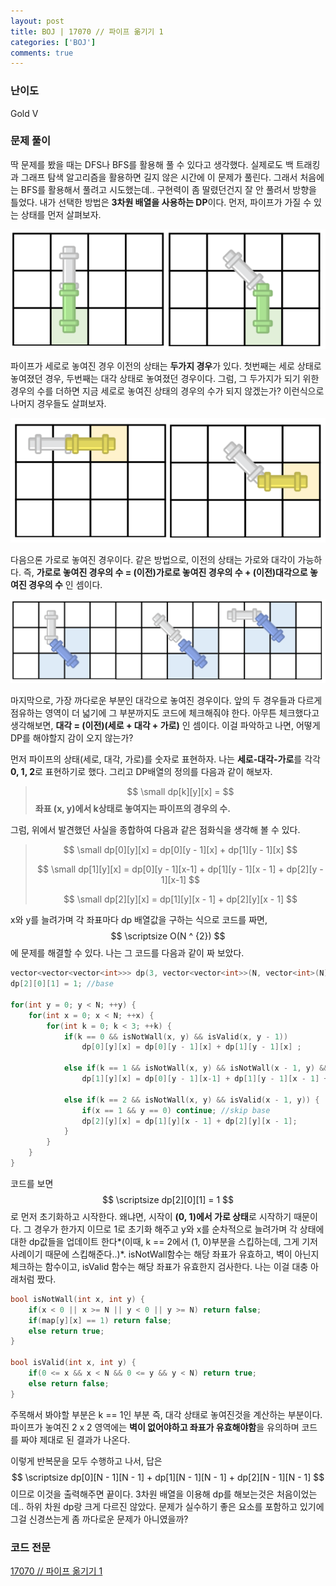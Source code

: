 ```yaml
---
layout: post
title: BOJ | 17070 // 파이프 옮기기 1
categories: ['BOJ']
comments: true
---
```

<script type="text/javascript" 
src="https://cdn.mathjax.org/mathjax/latest/MathJax.js?config=TeX-AMS_HTML">
</script>
### **난이도**

Gold V

### **문제 풀이**

딱 문제를 봤을 때는 DFS나 BFS를 활용해 풀 수 있다고 생각했다. 실제로도 백 트래킹과 그래프 탐색 알고리즘을 활용하면 길지 않은 시간에 이 문제가 풀린다. 그래서 처음에는 BFS를 활용해서 풀려고 시도했는데.. 구현력이 좀 딸렸던건지 잘 안 풀려서 방향을 틀었다. 내가 선택한 방법은 **3차원 배열을 사용하는 DP**이다. 먼저, 파이프가 가질 수 있는 상태를 먼저 살펴보자.

<p align = "center"> <img src="\assets\img\17070\vertical.png" alt="vertical"/> </p>

파이프가 세로로 놓여진 경우 이전의 상태는 **두가지 경우**가 있다. 첫번째는 세로 상태로 놓여졌던 경우, 두번째는 대각 상태로 놓여졌던 경우이다. 그럼, 그 두가지가 되기 위한 경우의 수를 더하면 지금 세로로 놓여진 상태의 경우의 수가 되지 않겠는가? 이런식으로 나머지 경우들도 살펴보자.

<p align = "center"> <img src="\assets\img\17070\horizontal.png" alt="horizontal"/> </p>

다음으론 가로로 놓여진 경우이다. 같은 방법으로, 이전의 상태는 가로와 대각이 가능하다. 즉, **가로로 놓여진 경우의 수 = (이전)가로로 놓여진 경우의 수 + (이전)대각으로 놓여진 경우의 수** 인 셈이다.

<p align = "center"> <img src="\assets\img\17070\diagonal.png" alt="diagonal"/> </p>

마지막으로, 가장 까다로운 부분인 대각으로 놓여진 경우이다. 앞의 두 경우들과 다르게 점유하는 영역이 더 넓기에 그 부분까지도 코드에 체크해줘야 한다. 아무튼 체크했다고 생각해보면, **대각 = (이전)(세로 + 대각 + 가로)** 인 셈이다. 이걸 파악하고 나면, 어떻게 DP를 해야할지 감이 오지 않는가? 

먼저 파이프의 상태(세로, 대각, 가로)를 숫자로 표현하자. 나는 **세로-대각-가로**를 각각 **0, 1, 2**로 표현하기로 했다. 그리고 DP배열의 정의를 다음과 같이 해보자.

> $$ \small dp[k][y][x] = $$ **좌표 (x, y)에서 k상태로 놓여지는 파이프의 경우의 수.**

그럼, 위에서 발견했던 사실을 종합하여 다음과 같은 점화식을 생각해 볼 수 있다.

>$$ \small dp[0][y][x] = dp[0][y - 1][x] + dp[1][y - 1][x] $$
>
>$$ \small dp[1][y][x] = dp[0][y - 1][x-1] + dp[1][y - 1][x - 1] + dp[2][y - 1][x-1] $$
>
>$$ \small dp[2][y][x] = dp[1][y][x - 1] + dp[2][y][x - 1] $$

x와 y를 늘려가며 각 좌표마다 dp 배열값을 구하는 식으로 코드를 짜면, $$ \scriptsize O(N ^ {2}) $$에 문제를 해결할 수 있다. 나는 그 코드를 다음과 같이 짜 보았다.

```c++
vector<vector<vector<int>>> dp(3, vector<vector<int>>(N, vector<int>(N))); //dp[status][y][x]
dp[2][0][1] = 1; //base

for(int y = 0; y < N; ++y) {
    for(int x = 0; x < N; ++x) {
        for(int k = 0; k < 3; ++k) {
            if(k == 0 && isNotWall(x, y) && isValid(x, y - 1)) 
                dp[0][y][x] = dp[0][y - 1][x] + dp[1][y - 1][x] ;

            else if(k == 1 && isNotWall(x, y) && isNotWall(x - 1, y) && isNotWall(x, y - 1) && isValid(x - 1, y - 1))
                dp[1][y][x] = dp[0][y - 1][x-1] + dp[1][y - 1][x - 1] + dp[2][y - 1][x-1];

            else if(k == 2 && isNotWall(x, y) && isValid(x - 1, y)) {
                if(x == 1 && y == 0) continue; //skip base
                dp[2][y][x] = dp[1][y][x - 1] + dp[2][y][x - 1];
            }
        }
    }
}
```

코드를 보면 $$ \scriptsize dp[2][0][1] = 1 $$로 먼저 초기화하고 시작한다. 왜냐면, 시작이 **(0, 1)에서 가로 상태**로 시작하기 때문이다. 그 경우가 한가지 이므로 1로 초기화 해주고 y와 x를 순차적으로 늘려가며 각 상태에 대한 dp값들을 업데이트 한다*(이때, k == 2에서 (1, 0)부분을 스킵하는데, 그게 기저 사례이기 때문에 스킵해준다..)*. isNotWall함수는 해당 좌표가 유효하고, 벽이 아닌지 체크하는 함수이고, isValid 함수는 해당 좌표가 유효한지 검사한다. 나는 이걸 대충 아래처럼 짰다. 

```c++
bool isNotWall(int x, int y) {
    if(x < 0 || x >= N || y < 0 || y >= N) return false;
    if(map[y][x] == 1) return false;
    else return true;
}

bool isValid(int x, int y) {
    if(0 <= x && x < N && 0 <= y && y < N) return true;
    else return false;
}
```

주목해서 봐야할 부분은 k == 1인 부분 즉, 대각 상태로 놓여진것을 계산하는 부분이다. 파이프가 놓여진 2 x 2 영역에는 **벽이 없어야하고 좌표가 유효해야함**을 유의하며 코드를 짜야 제대로 된 결과가 나온다. 

이렇게 반복문을 모두 수행하고 나서, 답은 $$ \scriptsize dp[0][N - 1][N - 1] + dp[1][N - 1][N - 1] + dp[2][N - 1][N - 1] $$ 이므로 이것을 출력해주면 끝이다. 3차원 배열을 이용해 dp를 해보는것은 처음이었는데.. 하위 차원 dp랑 크게 다르진 않았다. 문제가 실수하기 좋은 요소를 포함하고 있기에 그걸 신경쓰는게 좀 까다로운 문제가 아니였을까?


### **코드 전문**
[17070 // 파이프 옮기기 1](https://github.com/eff3ct/Baekjoon-Online-Judge-Problem-Solving/blob/main/17070/17070.cpp)
